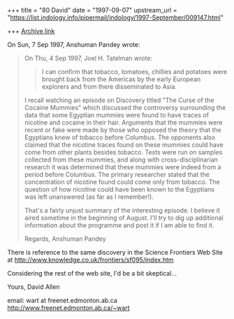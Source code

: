 +++
title = "80 David"
date = "1997-09-07"
upstream_url = "https://list.indology.info/pipermail/indology/1997-September/009147.html"

+++
[Archive link](https://list.indology.info/pipermail/indology/1997-September/009147.html)

On Sun, 7 Sep 1997, Anshuman Pandey wrote:

> 
> On Thu, 4 Sep 1997, Joel H. Tatelman wrote:
> 
> > I can confirm that tobacco, tomatoes, chillies and potatoes were brought
> > back from the Americas by the early European explorers and from there
> > disseminated to Asia.
> 
> I recall watching an episode on Discovery titled "The Curse of the Cocaine
> Mummies" which discussed the controversy surrounding the data that some
> Egyptian mummies were found to have traces of nicotine and cocaine in
> their hair. Arguments that the mummies were recent or fake were made by
> those who opposed the theory that the Egyptians knew of tobacco before
> Columbus. The opponents also claimed that the nicotine traces found on
> these mummies could have come from other plants besides tobacco. Tests
> were run on samples collected from these mummies, and along with
> cross-disciplinarian research it was determined that these mummies were
> indeed from a period before Columbus. The primary researcher stated
> that the concentration of nicotine found could come only from tobacco. The
> question of how nicotine could have been known to the Egyptians was left
> unanswered (as far as I remember!).
> 
> That's a fairly unjust summary of the interesting episode. I believe it
> aired sometime in the beginning of August. I'll try to dig up additional
> information about the programme and post it if I am able to find it.
> 
> Regards,
> Anshuman Pandey
> 
> 

There is reference to the same discovery in the Science Frontiers Web
Site at http://www.knowledge.co.uk/frontiers/sf095/index.htm

Considering the rest of the web site, I'd be a bit skeptical...

Yours,
David Allen

 email: wart at freenet.edmonton.ab.ca
http://www.freenet.edmonton.ab.ca/~wart





